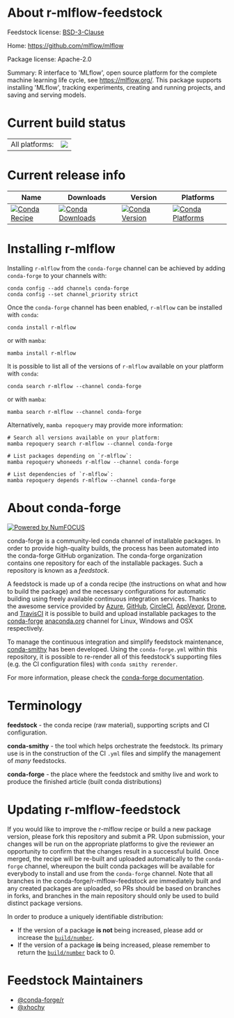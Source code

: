About r-mlflow-feedstock
========================

Feedstock license: [BSD-3-Clause](https://github.com/conda-forge/r-mlflow-feedstock/blob/main/LICENSE.txt)

Home: https://github.com/mlflow/mlflow

Package license: Apache-2.0

Summary: R interface to 'MLflow', open source platform for the complete machine learning life cycle, see <https://mlflow.org/>. This package supports installing 'MLflow', tracking experiments, creating and running projects, and saving and serving models.

Current build status
====================


<table><tr><td>All platforms:</td>
    <td>
      <a href="https://dev.azure.com/conda-forge/feedstock-builds/_build/latest?definitionId=7911&branchName=main">
        <img src="https://dev.azure.com/conda-forge/feedstock-builds/_apis/build/status/r-mlflow-feedstock?branchName=main">
      </a>
    </td>
  </tr>
</table>

Current release info
====================

| Name | Downloads | Version | Platforms |
| --- | --- | --- | --- |
| [![Conda Recipe](https://img.shields.io/badge/recipe-r--mlflow-green.svg)](https://anaconda.org/conda-forge/r-mlflow) | [![Conda Downloads](https://img.shields.io/conda/dn/conda-forge/r-mlflow.svg)](https://anaconda.org/conda-forge/r-mlflow) | [![Conda Version](https://img.shields.io/conda/vn/conda-forge/r-mlflow.svg)](https://anaconda.org/conda-forge/r-mlflow) | [![Conda Platforms](https://img.shields.io/conda/pn/conda-forge/r-mlflow.svg)](https://anaconda.org/conda-forge/r-mlflow) |

Installing r-mlflow
===================

Installing `r-mlflow` from the `conda-forge` channel can be achieved by adding `conda-forge` to your channels with:

```
conda config --add channels conda-forge
conda config --set channel_priority strict
```

Once the `conda-forge` channel has been enabled, `r-mlflow` can be installed with `conda`:

```
conda install r-mlflow
```

or with `mamba`:

```
mamba install r-mlflow
```

It is possible to list all of the versions of `r-mlflow` available on your platform with `conda`:

```
conda search r-mlflow --channel conda-forge
```

or with `mamba`:

```
mamba search r-mlflow --channel conda-forge
```

Alternatively, `mamba repoquery` may provide more information:

```
# Search all versions available on your platform:
mamba repoquery search r-mlflow --channel conda-forge

# List packages depending on `r-mlflow`:
mamba repoquery whoneeds r-mlflow --channel conda-forge

# List dependencies of `r-mlflow`:
mamba repoquery depends r-mlflow --channel conda-forge
```


About conda-forge
=================

[![Powered by
NumFOCUS](https://img.shields.io/badge/powered%20by-NumFOCUS-orange.svg?style=flat&colorA=E1523D&colorB=007D8A)](https://numfocus.org)

conda-forge is a community-led conda channel of installable packages.
In order to provide high-quality builds, the process has been automated into the
conda-forge GitHub organization. The conda-forge organization contains one repository
for each of the installable packages. Such a repository is known as a *feedstock*.

A feedstock is made up of a conda recipe (the instructions on what and how to build
the package) and the necessary configurations for automatic building using freely
available continuous integration services. Thanks to the awesome service provided by
[Azure](https://azure.microsoft.com/en-us/services/devops/), [GitHub](https://github.com/),
[CircleCI](https://circleci.com/), [AppVeyor](https://www.appveyor.com/),
[Drone](https://cloud.drone.io/welcome), and [TravisCI](https://travis-ci.com/)
it is possible to build and upload installable packages to the
[conda-forge](https://anaconda.org/conda-forge) [anaconda.org](https://anaconda.org/)
channel for Linux, Windows and OSX respectively.

To manage the continuous integration and simplify feedstock maintenance,
[conda-smithy](https://github.com/conda-forge/conda-smithy) has been developed.
Using the ``conda-forge.yml`` within this repository, it is possible to re-render all of
this feedstock's supporting files (e.g. the CI configuration files) with ``conda smithy rerender``.

For more information, please check the [conda-forge documentation](https://conda-forge.org/docs/).

Terminology
===========

**feedstock** - the conda recipe (raw material), supporting scripts and CI configuration.

**conda-smithy** - the tool which helps orchestrate the feedstock.
                   Its primary use is in the construction of the CI ``.yml`` files
                   and simplify the management of *many* feedstocks.

**conda-forge** - the place where the feedstock and smithy live and work to
                  produce the finished article (built conda distributions)


Updating r-mlflow-feedstock
===========================

If you would like to improve the r-mlflow recipe or build a new
package version, please fork this repository and submit a PR. Upon submission,
your changes will be run on the appropriate platforms to give the reviewer an
opportunity to confirm that the changes result in a successful build. Once
merged, the recipe will be re-built and uploaded automatically to the
`conda-forge` channel, whereupon the built conda packages will be available for
everybody to install and use from the `conda-forge` channel.
Note that all branches in the conda-forge/r-mlflow-feedstock are
immediately built and any created packages are uploaded, so PRs should be based
on branches in forks, and branches in the main repository should only be used to
build distinct package versions.

In order to produce a uniquely identifiable distribution:
 * If the version of a package **is not** being increased, please add or increase
   the [``build/number``](https://docs.conda.io/projects/conda-build/en/latest/resources/define-metadata.html#build-number-and-string).
 * If the version of a package **is** being increased, please remember to return
   the [``build/number``](https://docs.conda.io/projects/conda-build/en/latest/resources/define-metadata.html#build-number-and-string)
   back to 0.

Feedstock Maintainers
=====================

* [@conda-forge/r](https://github.com/orgs/conda-forge/teams/r/)
* [@xhochy](https://github.com/xhochy/)


